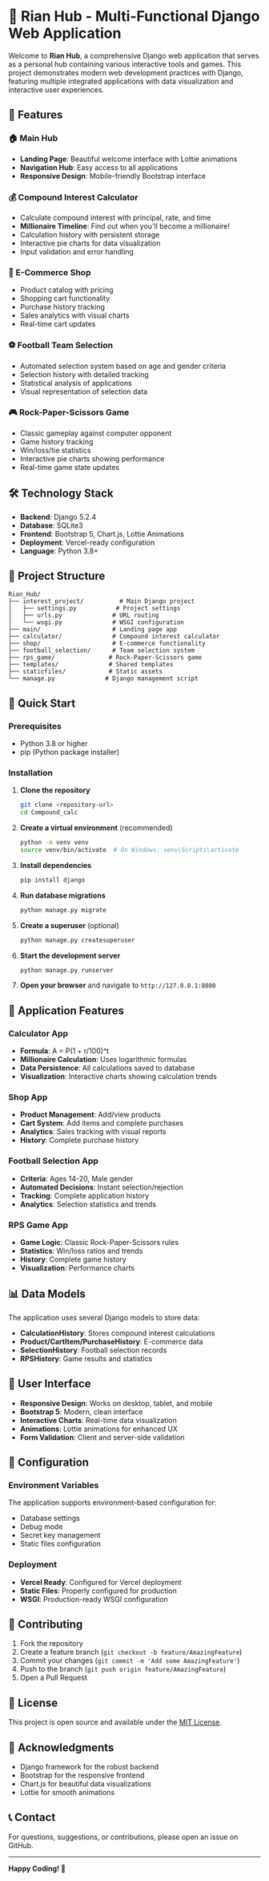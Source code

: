 # 🎯 Rian Hub - Multi-Functional Django Web Application

Welcome to **Rian Hub**, a comprehensive Django web application that serves as a personal hub containing various interactive tools and games. This project demonstrates modern web development practices with Django, featuring multiple integrated applications with data visualization and interactive user experiences.

## 🌟 Features

### 🏠 Main Hub
- **Landing Page**: Beautiful welcome interface with Lottie animations
- **Navigation Hub**: Easy access to all applications
- **Responsive Design**: Mobile-friendly Bootstrap interface

### 💰 Compound Interest Calculator
- Calculate compound interest with principal, rate, and time
- **Millionaire Timeline**: Find out when you'll become a millionaire!
- Calculation history with persistent storage
- Interactive pie charts for data visualization
- Input validation and error handling

### 🛒 E-Commerce Shop
- Product catalog with pricing
- Shopping cart functionality
- Purchase history tracking
- Sales analytics with visual charts
- Real-time cart updates

### ⚽ Football Team Selection
- Automated selection system based on age and gender criteria
- Selection history with detailed tracking
- Statistical analysis of applications
- Visual representation of selection data

### 🎮 Rock-Paper-Scissors Game
- Classic gameplay against computer opponent
- Game history tracking
- Win/loss/tie statistics
- Interactive pie charts showing performance
- Real-time game state updates

## 🛠️ Technology Stack

- **Backend**: Django 5.2.4
- **Database**: SQLite3
- **Frontend**: Bootstrap 5, Chart.js, Lottie Animations
- **Deployment**: Vercel-ready configuration
- **Language**: Python 3.8+

## 📁 Project Structure

```
Rian_Hub/
├── interest_project/          # Main Django project
│   ├── settings.py           # Project settings
│   ├── urls.py              # URL routing
│   └── wsgi.py              # WSGI configuration
├── main/                    # Landing page app
├── calculator/              # Compound interest calculator
├── shop/                    # E-commerce functionality
├── football_selection/      # Team selection system
├── rps_game/               # Rock-Paper-Scissors game
├── templates/              # Shared templates
├── staticfiles/            # Static assets
└── manage.py              # Django management script
```

## 🚀 Quick Start

### Prerequisites
- Python 3.8 or higher
- pip (Python package installer)

### Installation

1. **Clone the repository**
   ```bash
   git clone <repository-url>
   cd Compound_calc
   ```

2. **Create a virtual environment** (recommended)
   ```bash
   python -m venv venv
   source venv/bin/activate  # On Windows: venv\Scripts\activate
   ```

3. **Install dependencies**
   ```bash
   pip install django
   ```

4. **Run database migrations**
   ```bash
   python manage.py migrate
   ```

5. **Create a superuser** (optional)
   ```bash
   python manage.py createsuperuser
   ```

6. **Start the development server**
   ```bash
   python manage.py runserver
   ```

7. **Open your browser** and navigate to `http://127.0.0.1:8000`

## 🎯 Application Features

### Calculator App
- **Formula**: A = P(1 + r/100)^t
- **Millionaire Calculation**: Uses logarithmic formulas
- **Data Persistence**: All calculations saved to database
- **Visualization**: Interactive charts showing calculation trends

### Shop App
- **Product Management**: Add/view products
- **Cart System**: Add items and complete purchases
- **Analytics**: Sales tracking with visual reports
- **History**: Complete purchase history

### Football Selection App
- **Criteria**: Ages 14-20, Male gender
- **Automated Decisions**: Instant selection/rejection
- **Tracking**: Complete application history
- **Analytics**: Selection statistics and trends

### RPS Game App
- **Game Logic**: Classic Rock-Paper-Scissors rules
- **Statistics**: Win/loss ratios and trends
- **History**: Complete game history
- **Visualization**: Performance charts

## 📊 Data Models

The application uses several Django models to store data:

- **CalculationHistory**: Stores compound interest calculations
- **Product/CartItem/PurchaseHistory**: E-commerce data
- **SelectionHistory**: Football selection records
- **RPSHistory**: Game results and statistics

## 🎨 User Interface

- **Responsive Design**: Works on desktop, tablet, and mobile
- **Bootstrap 5**: Modern, clean interface
- **Interactive Charts**: Real-time data visualization
- **Animations**: Lottie animations for enhanced UX
- **Form Validation**: Client and server-side validation

## 🔧 Configuration

### Environment Variables
The application supports environment-based configuration for:
- Database settings
- Debug mode
- Secret key management
- Static files configuration

### Deployment
- **Vercel Ready**: Configured for Vercel deployment
- **Static Files**: Properly configured for production
- **WSGI**: Production-ready WSGI configuration

## 🤝 Contributing

1. Fork the repository
2. Create a feature branch (`git checkout -b feature/AmazingFeature`)
3. Commit your changes (`git commit -m 'Add some AmazingFeature'`)
4. Push to the branch (`git push origin feature/AmazingFeature`)
5. Open a Pull Request

## 📝 License

This project is open source and available under the [MIT License](LICENSE).

## 🎉 Acknowledgments

- Django framework for the robust backend
- Bootstrap for the responsive frontend
- Chart.js for beautiful data visualizations
- Lottie for smooth animations

## 📞 Contact

For questions, suggestions, or contributions, please open an issue on GitHub.

---

**Happy Coding! 🚀**
